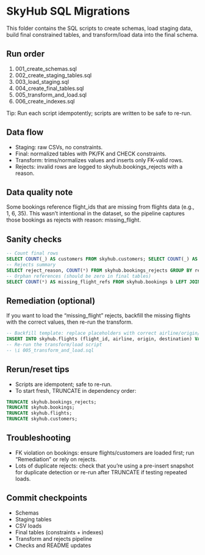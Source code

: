 # SkyHub SQL Migrations

This folder contains the SQL scripts to create schemas, load staging data, build final constrained tables, and transform/load data into the final schema.

## Run order
1. 001_create_schemas.sql
2. 002_create_staging_tables.sql
3. 003_load_staging.sql
4. 004_create_final_tables.sql
5. 005_transform_and_load.sql
6. 006_create_indexes.sql

Tip: Run each script idempotently; scripts are written to be safe to re-run.

## Data flow
- Staging: raw CSVs, no constraints.
- Final: normalized tables with PK/FK and CHECK constraints.
- Transform: trims/normalizes values and inserts only FK-valid rows.
- Rejects: invalid rows are logged to skyhub.bookings_rejects with a reason.

## Data quality note
Some bookings reference flight_ids that are missing from flights data (e.g., 1, 6, 35). 
This wasn’t intentional in the dataset, so the pipeline captures those bookings as rejects with reason: missing_flight.

## Sanity checks

```sql
-- Count final rows 
SELECT COUNT(_) AS customers FROM skyhub.customers; SELECT COUNT(_) AS flights FROM skyhub.flights; SELECT COUNT(*) AS bookings FROM skyhub.bookings;
-- Rejects summary 
SELECT reject_reason, COUNT(*) FROM skyhub.bookings_rejects GROUP BY reject_reason ORDER BY 2 DESC;
-- Orphan references (should be zero in final tables) 
SELECT COUNT(*) AS missing_flight_refs FROM skyhub.bookings b LEFT JOIN skyhub.flights f ON f.flight_id = b.flight_id WHERE f.flight_id IS NULL;
```

## Remediation (optional)

If you want to load the “missing_flight” rejects, backfill the missing flights with the correct values, then re-run the transform.
```sql
-- Backfill template: replace placeholders with correct airline/origin/destination 
INSERT INTO skyhub.flights (flight_id, airline, origin, destination) VALUES (1, 'AirlineX', 'AAA', 'BBB'), (6, 'AirlineY', 'CCC', 'DDD'), (35, 'AirlineZ', 'EEE', 'FFF') ON CONFLICT (flight_id) DO NOTHING;
-- Re-run the transform/load script 
-- \i 005_transform_and_load.sql
```

## Rerun/reset tips
- Scripts are idempotent; safe to re-run.
- To start fresh, TRUNCATE in dependency order:
```sql
TRUNCATE skyhub.bookings_rejects; 
TRUNCATE skyhub.bookings;
TRUNCATE skyhub.flights;
TRUNCATE skyhub.customers;
```

## Troubleshooting
- FK violation on bookings: ensure flights/customers are loaded first; run “Remediation” or rely on rejects.
- Lots of duplicate rejects: check that you’re using a pre-insert snapshot for duplicate detection or re-run after TRUNCATE if testing repeated loads.

## Commit checkpoints
- Schemas
- Staging tables
- CSV loads
- Final tables (constraints + indexes)
- Transform and rejects pipeline
- Checks and README updates
